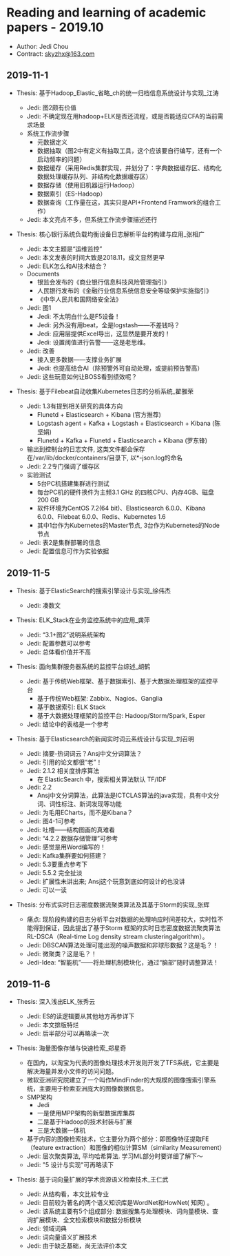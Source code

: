 # Reading and learning of academic papers - 2019.10

* Author: Jedi Chou
* Contract: skyzhx@163.com

## 2019-11-1

* Thesis: 基于Hadoop_Elastic_省略_ch的统一归档信息系统设计与实现_江涛
  * Jedi: 图2颇有价值
  * Jedi: 不确定现在用hadoop+ELK是否还流程，或是否能适应CFA的当前需求场景
  * 系统工作流步骤
    * 元数据定义
    * 数据抽取（图2中有定义有抽取工具，这个应该要自行编写，还有一个启动频率的问题）
    * 数据缓存（采用Redis集群实现，并划分了：字典数据缓存区、结构化数据处理缓存队列、非结构化数据缓存区）
    * 数据存储（使用旧机器运行Hadoop）
    * 数据索引（ES-Hadoop）
    * 数据查询（工作量在这，其实只是API+Frontend Framwork的组合工作）
  * Jedi: 本文亮点不多，但系统工作流步骤描述还行

* Thesis: 核心银行系统负载均衡设备日志解析平台的构建与应用_张相广
  * Jedi: 本文主题是“运维监控”
  * Jedi: 本文发表的时间大致是2018.11，成文显然更早
  * Jedi: ELK怎么和AI技术结合？
  * Documents
    * 银监会发布的《商业银行信息科技风险管理指引》
    * 人民银行发布的《金融行业信息系统信息安全等级保护实施指引》
    * 《中华人民共和国网络安全法》
  * Jedi: 图1
    * Jedi: 不太明白什么是F5设备！
    * Jedi: 另外没有用beat，全是logstash——不差钱吗？
    * Jedi: 应用层提供Excel导出，这显然是要开发的！
    * Jedi: 设置阈值进行告警——这是老思维。
  * Jedi: 改善
    * 接入更多数据——支撑业务扩展
    * Jedi: 也提高结合AI（除预警外可自动处理，或提前预告警高）
  * Jedi: 这些玩意如何让BOSS看到绩效呢？

* Thesis: 基于Filebeat自动收集Kubernetes日志的分析系统_翟雅荣
  * Jedi: 1.3有提到相关研究的具体方向
    * Flunetd + Elasticsearch + Kibana (官方推荐)
    * Logstash agent + Kafka + Logstash + Elasticsearch + Kibana (陈坚娟)
    * Flunetd + Kafka + Flunetd + Elasticsearch + Kibana (罗东锋)
  * 输出到控制台的日志文件, 这类文件都会保存在/var/lib/docker/containers/目录下, 以*-json.log的命名
  * Jedi: 2.2专门强调了缓存区
  * 实验测试
    * 5台PC机搭建集群进行测试
    * 每台PC机的硬件换件为主频3.1 GHz 的四核CPU、内存4GB、磁盘200 GB
    * 软件环境为CentOS 7.2(64 bit)、Elasticsearch 6.0.0、Kibana 6.0.0、Filebeat 6.0.0、Redis、Kubernetes 1.6
    * 其中1台作为Kubernetes的Master节点, 3台作为Kubernetes的Node节点
  * Jedi: 表2是集群部署的信息
  * Jedi: 配置信息可作为实验依据

## 2019-11-5

* Thesis: 基于ElasticSearch的搜索引擎设计与实现_徐伟杰
  * Jedi: 凑数文

* Thesis: ELK_Stack在业务监控系统中的应用_龚萍
  * Jedi: “3.1+图2”说明系统架构
  * Jedi: 配置参数可以参考
  * Jedi: 总体看价值并不高

* Thesis: 面向集群服务器系统的监控平台综述_胡鹤
  * Jedi: 基于传统Web框架、基于数据索引、基于大数据处理框架的监控平台
    * 基于传统Web框架: Zabbix、Nagios、Ganglia
    * 基于数据索引: ELK Stack
    * 基于大数据处理框架的监控平台: Hadoop/Storm/Spark, Esper
  * Jedi: 结论中的表格是一个参考

* Thesis: 基于Elasticsearch的新闻实时词云系统设计与实现_刘召明
  * Jedi: 摘要-热词词云？Ansj中文分词算法？
  * Jedi: 引用的论文都很“老”！
  * Jedi: 2.1.2 相关度排序算法
    * 在 ElasticSearch 中，搜索相关算法默认 TF/IDF
  * Jedi: 2.2
    * Ansj中文分词算法，此算法是ICTCLAS算法的java实现，具有中文分词、词性标注、新词发现等功能
  * Jedi: 为毛用ECharts，而不是Kibana？
  * Jedi: 图4-1可参考
  * Jedi: 吐槽——结构图画的真难看
  * Jedi: “4.2.2 数据存储管理”可参考
  * Jedi: 感觉是用Word编写的！
  * Jedi: Kafka集群要如何搭建？
  * Jedi: 5.3要重点参考下
  * Jedi: 5.5.2 完全扯淡
  * Jedi: 扩展性未讲出来; Ansj这个玩意到底如何设计的也没讲
  * Jedi: 可以一读

* Thesis: 分布式实时日志密度数据流聚类算法及其基于Storm的实现_张辉
  * 痛点: 现阶段构建的日志分析平台对数据的处理响应时间差较大，实时性不能得到保证，因此提出了基于Storm 框架的实时日志密度数据流聚类算法RL-DSCA（Real-time Log density stream clusteringalgorithm）。
  * Jedi: DBSCAN算法处理可能出现的噪声数据和非球形数据？这是毛？！
  * Jedi: 微聚类？这是毛？！
  * Jedi-Idea: “智能机”——将处理机制模块化，通过“脑部”随时调整算法！

## 2019-11-6

* Thesis: 深入浅出ELK_张秀云
  * Jedi: ES的读逻辑要从其他地方再参详下
  * Jedi: 本文排版特烂
  * Jedi: 后半部分可以再略读一次

* Thesis: 海量图像存储与快速检索_郑星奇
  * 在国内，以淘宝为代表的图像处理技术开发则开发了TFS系统，它主要是解决海量并发小文件的访问问题。
  * 微软亚洲研究院建立了一个叫作MindFinder的大规模的图像搜索引擎系统，主要用于检索亚洲庞大的图像数据信息。
  * SMP架构
    * Jedi
    * 一是使用MPP架构的新型数据库集群
    * 二是基于Hadoop的技术封装与扩展
    * 三是大数据一体机
  * 基于内容的图像检索技术，它主要分为两个部分：即图像特征提取FE（feature extraction）和图像的相似计算SM（similarity Measurement）
  * Jedi: 层次聚类算法, 平均哈希算法. 学习ML部分时要详细了解下～
  * Jedi: "5 设计与实现"可再略读下

* Thesis: 基于词向量扩展的学术资源语义检索技术_王仁武
  * Jedi: 从结构看，本文比较专业
  * Jedi: 目前较为著名的两个语义知识库是WordNet和HowNet( 知网) 。
  * Jedi: 该系统主要有5个组成部分: 数据搜集与处理模块、词向量模块、查询扩展模块、全文检索模块和数据分析模块
  * Jedi: 领域词典
  * Jedi: 词向量语义扩展技术
  * Jedi: 由于缺乏基础，尚无法评价本文
